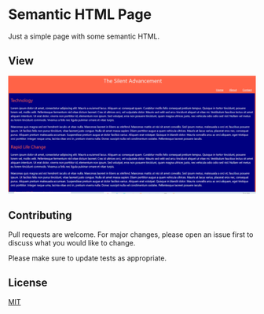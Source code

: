 # Semantic HTML Page

Just a simple page with some semantic HTML.

##



## View

![Silent Advancement](img/Semantic_Page.png)

## Contributing
Pull requests are welcome. For major changes, please open an issue first to discuss what you would like to change.

Please make sure to update tests as appropriate.

## License
[MIT](https://choosealicense.com/licenses/mit/)